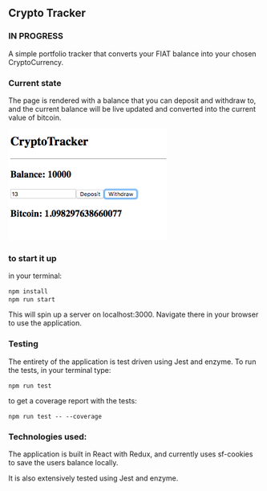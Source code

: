 ## Crypto Tracker

### IN PROGRESS

A simple portfolio tracker that converts your FIAT balance into your chosen CryptoCurrency.

### Current state

The page is rendered with a balance that you can deposit and withdraw to, and the current balance will be live updated and converted into the current value of bitcoin.

![Alpha version (current)](./public/cryptotracker-alpha.png)

### to start it up

in your terminal:

```
npm install
npm run start
```

This will spin up a server on localhost:3000. Navigate there in your browser to use the application.

### Testing

The entirety of the application is test driven using Jest and enzyme. To run the tests, in your terminal type:

```
npm run test
```

to get a coverage report with the tests:

```
npm run test -- --coverage
```

### Technologies used:

The application is built in React with Redux, and currently uses sf-cookies to save the users balance locally.

It is also extensively tested using Jest and enzyme.
